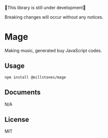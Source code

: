 🚧This library is still under development🚧

Breaking changes will occur without any notices.

# Mage

Making music, generated buy JavaScript codes.

## Usage

```shell
npm install @millstones/mage
```

## Documents

N/A

## License

MIT
